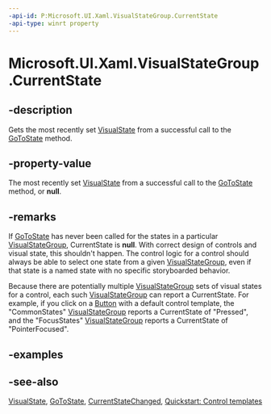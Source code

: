 ```yaml
---
-api-id: P:Microsoft.UI.Xaml.VisualStateGroup.CurrentState
-api-type: winrt property
---
```


<!-- Property syntax
public Windows.UI.Xaml.VisualState CurrentState { get; }
-->

# Microsoft.UI.Xaml.VisualStateGroup.CurrentState

## -description
Gets the most recently set [VisualState](visualstate.md) from a successful call to the [GoToState](visualstatemanager_gotostate_51722231.md) method.

## -property-value
The most recently set [VisualState](visualstate.md) from a successful call to the [GoToState](visualstatemanager_gotostate_51722231.md) method, or **null**.

## -remarks
If [GoToState](visualstatemanager_gotostate_51722231.md) has never been called for the states in a particular [VisualStateGroup](visualstategroup.md), CurrentState is **null**. With correct design of controls and visual state, this shouldn't happen. The control logic for a control should always be able to select one state from a given [VisualStateGroup](visualstategroup.md), even if that state is a named state with no specific storyboarded behavior.

Because there are potentially multiple [VisualStateGroup](visualstategroup.md) sets of visual states for a control, each such [VisualStateGroup](visualstategroup.md) can report a CurrentState. For example, if you click on a [Button](../microsoft.ui.xaml.controls/button.md) with a default control template, the "CommonStates"  [VisualStateGroup](visualstategroup.md) reports a CurrentState of "Pressed", and the "FocusStates"  [VisualStateGroup](visualstategroup.md) reports a CurrentState of "PointerFocused".

## -examples

## -see-also
[VisualState](visualstate.md), [GoToState](visualstatemanager_gotostate_51722231.md), [CurrentStateChanged](visualstategroup_currentstatechanged.md), [Quickstart: Control templates](/previous-versions/windows/apps/hh465374(v=win.10))
